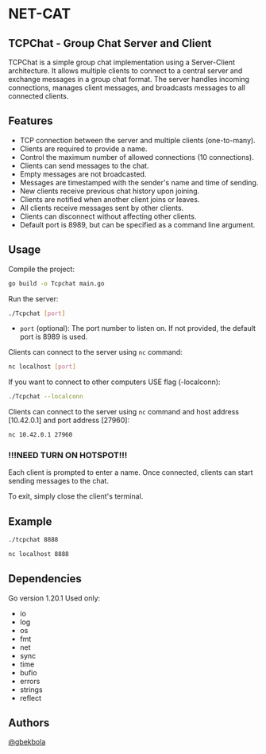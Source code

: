 # NET-CAT

## TCPChat - Group Chat Server and Client

TCPChat is a simple group chat implementation using a Server-Client architecture. It allows multiple clients to connect to a central server and exchange messages in a group chat format. The server handles incoming connections, manages client messages, and broadcasts messages to all connected clients.

## Features 
- TCP connection between the server and multiple clients (one-to-many).
- Clients are required to provide a name.
- Control the maximum number of allowed connections (10 connections).
- Clients can send messages to the chat.
- Empty messages are not broadcasted.
- Messages are timestamped with the sender's name and time of sending.
- New clients receive previous chat history upon joining.
- Clients are notified when another client joins or leaves.
- All clients receive messages sent by other clients.
- Clients can disconnect without affecting other clients.
- Default port is 8989, but can be specified as a command line argument.

## Usage
Compile the project:
```bash
go build -o Tcpchat main.go
```

Run the server:
```bash
./Tcpchat [port]
```
* `port` (optional): The port number to listen on. If not provided, the default port is 8989 is used.

Clients can connect to the server using `nc` command:
```bash
nc localhost [port]
```

If you want to connect to other computers USE flag (-localconn):
```bash
./Tcpchat --localconn 
```
Clients can connect to the server using `nc` command and host address [10.42.0.1] and port address [27960]:
```bash
nc 10.42.0.1 27960
```
### !!!NEED TURN ON HOTSPOT!!!
Each client is prompted to enter a name. Once connected, clients can start sending messages to the chat.


To exit, simply close the client's terminal.

## Example
```bash
./tcpchat 8888
```
```bash
nc localhost 8888
```

## Dependencies
Go version 1.20.1
Used only: 
- io
- log
- os
- fmt
- net
- sync
- time
- bufio
- errors
- strings
- reflect


## Authors
[@gbekbola](https://01.alem.school/git/gbekbola)